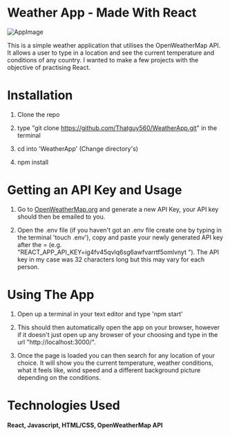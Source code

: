 # Weather App - Made With React

![AppImage](https://github.com/Thatguy560/WeatherApp/blob/master/src/assets/Screenshot.png?raw=true)

This is a simple weather application that utilises the OpenWeatherMap API. It allows a user to type in a location and see the current temperature and conditions of any country. I wanted to make a few projects with the objective of practising React.

# Installation

1. Clone the repo 

2. type "git clone https://github.com/Thatguy560/WeatherApp.git" in the terminal

3. cd into 'WeatherApp' (Change directory's)

4. npm install 

# Getting an API Key and Usage

1. Go to [OpenWeatherMap.org](https://openweathermap.org) and generate a new API Key, your API key should then be emailed to you.
 
2. Open the .env file (if you haven't got an .env file create one by typing in the terminal 'touch .env'), copy and paste your newly generated API key after the = (e.g. "REACT_APP_API_KEY=ig4fv45qvlq6sg6awfvarrtf5omlvnyt
"). The API key in my case was 32 characters long but this may vary for each person.

# Using The App

1. Open up a terminal in your text editor and type 'npm start' 

2. This should then automatically open the app on your browser, however if it doesn't just open up any browser of your choosing and type in the url "http://localhost:3000/".

3. Once the page is loaded you can then search for any location of your choice. It will show you the current temperature, weather conditions, what it feels like, wind speed and a different background picture depending on the conditions.

# Technologies Used

#### React, Javascript, HTML/CSS, OpenWeatherMap API
